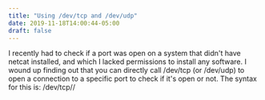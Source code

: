 ```yaml
---
title: "Using /dev/tcp and /dev/udp"
date: 2019-11-18T14:00:44-05:00
draft: false
---
```


I recently had to check if a port was open on a system that didn't have netcat installed, and which I lacked permissions to install any software.  I wound up finding out that you can directly call /dev/tcp (or /dev/udp) to open a connection to a specific port to check if it's open or not.  The syntax for this is: /dev/tcp/<host>/<port>
